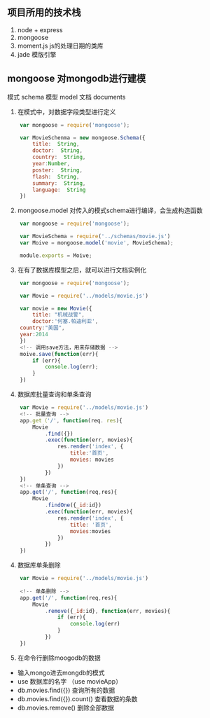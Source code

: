 ## 项目所用的技术栈
1. node + express
2. mongoose
3. moment.js js的处理日期的类库
4. jade 模版引擎

## mongoose 对mongodb进行建模
模式 schema
模型 model
文档 documents


1. 在模式中，对数据字段类型进行定义
```js
	var mongoose = require('mongoose');

	var MovieSchenma = new mongoose.Schema({
		title:  String,
		doctor:  String,
		country:  String,
		year:Number,
		poster:  String,
		flash:  String,
		summary:  String,
		language:  String
	})
```

2. mongoose.model 对传入的模式schema进行编译，会生成构造函数
```js
	var mongoose = require('mongoose');

	var MovieSchema = require('../schemas/movie.js')
	var Moive = mongoose.model('movie', MovieSchema);

	module.exports = Moive;
```

3. 在有了数据库模型之后，就可以进行文档实例化
```js
	var mongoose = require('mongoose');

	var Movie = require('../models/movie.js')

	var movie = new Movie({
		title: "机械战警",
		doctor:'何塞.帕迪利亚',
    country:"美国",
    year:2014
	})
	<!-- 调用save方法，用来存储数据 -->
	moive.save(function(err){
		if (err){
			console.log(err);
		}
	})
```

4. 数据库批量查询和单条查询
```js
	var Movie = require('../models/movie.js')
	<!-- 批量查询 -->
	app.get（'/', function(req. res){
		Movie
			.find({})
			.exec(function(err, movies){
				res.render('index', {
					title:'首页',
					movies: movies
				})
			})
	})
	<!-- 单条查询 -->
	app.get('/', function(req,res){
		Movie
			.findOne({_id:id})
			.exec(function(err, movies){
				res.render('index', {
					title: '首页',
					movies:movies
				})
			})
	})
```

4. 数据库单条删除
```js
	var Movie = require('../models/movie.js')
	
	<!-- 单条删除 -->
	app.get('/', function(req,res){
		Movie
			.remove({_id:id}, function(err, movies){
				if (err){
					console.log(err)
				}			
			})
	})
```

5. 在命令行删除moogodb的数据
+ 输入mongo进去mongdb的模式
+ use 数据库的名字 （use movieApp）
+ db.movies.find({}) 查询所有的数据
+ db.movies.find({}).count() 查看数据的条数
+ db.movies.remove() 删除全部数据









